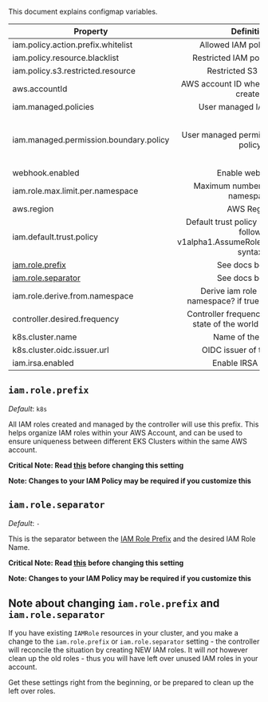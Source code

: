 This document explains configmap variables.

| Property                          | Definition                    | Default            | Required/Optional  |
| ----------------------------------|:-----------------------------:| ------------------:|-------------------:|
| iam.policy.action.prefix.whitelist| Allowed IAM policy actions    |                    |Optional            |
| iam.policy.resource.blacklist     | Restricted IAM policy resource|                    |Optional            |
| iam.policy.s3.restricted.resource | Restricted S3 resource        |                    |Optional            |
| aws.accountId                     | AWS account ID where IAM roles are created|        |Optional            |
| iam.managed.policies              | User managed IAM policies     |                    |Optional            |
| iam.managed.permission.boundary.policy| User managed permission boundary policy|k8s-iam-manager-cluster-permission-boundary       |Required            |
| webhook.enabled                   |  Enable webhook?              | `false             | Required           |
| iam.role.max.limit.per.namespace  | Maximum number of roles per namespace |   1        | Required |
| aws.region                        | AWS Region                    | `us-west-2`        | Required |
| iam.default.trust.policy          | Default trust policy role. This must follow v1alpha1.AssumeRolePolicyDocument syntax|           | Optional |
| [iam.role.prefix](#iamroleprefix) | See docs below...           | `k8s`              | Optional           |
| [iam.role.separator](#iamroleseparator) | See docs below...     | `-`                | Optional           |
| iam.role.derive.from.namespace    | Derive iam role name from namespace? if true it will be k8s-<namespace> | false | Optional|
| controller.desired.frequency      | Controller frequency to check the state of the world (in seconds) | 300  | Optional |
| k8s.cluster.name                  | Name of the cluster           |                    | Optional | 
| k8s.cluster.oidc.issuer.url       | OIDC issuer of the cluster    |                    | Optional |
| iam.irsa.enabled                  | Enable IRSA option?           | `false`            | Optional |


## `iam.role.prefix`

_Default_: `k8s`

All IAM roles created and managed by the controller will use this prefix. This
helps organize IAM roles within your AWS Account, and can be used to ensure
uniqueness between different EKS Clusters within the same AWS account.

**Critical Note: Read [this](#note-about-changing-iamroleprefix-and-iamroleseparator)
before changing this setting**

**Note: Changes to your IAM Policy may be required if you customize this**

## `iam.role.separator`

_Default_: `-`

This is the separator between the [IAM Role Prefix](#iamroleprefix) and the
desired IAM Role Name.

**Critical Note: Read [this](#note-about-changing-iamroleprefix-and-iamroleseparator)
before changing this setting**

**Note: Changes to your IAM Policy may be required if you customize this**

## Note about changing `iam.role.prefix` and `iam.role.separator`

If you have existing `IAMRole` resources in your cluster, and you make a change
to the `iam.role.prefix` or `iam.role.separator` setting - the controller will
reconcile the situation by creating NEW IAM roles. It will _not_ however clean
up the old roles - thus you will have left over unused IAM roles in your account.

Get these settings right from the beginning, or be prepared to clean up the left
over roles.
